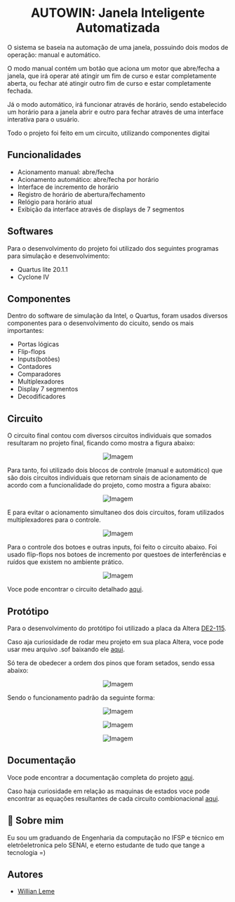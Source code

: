 
<h1 align="center">AUTOWIN: Janela Inteligente Automatizada</h1>

O sistema se baseia na automação de uma janela, possuindo dois modos de operação: manual e automático. 

O modo manual contém um botão que aciona um motor que abre/fecha a janela, que irá operar até atingir um fim de curso e estar completamente aberta, ou fechar até atingir outro fim de curso e estar completamente fechada.

Já o modo automático, irá funcionar através de horário, sendo estabelecido um horário para a janela abrir e outro para fechar através de uma interface interativa para o usuário.


Todo o projeto foi feito em um circuito, utilizando componentes digitai



## Funcionalidades

- Acionamento manual: abre/fecha 
- Acionamento automático: abre/fecha por horário
- Interface de incremento de horário
- Registro de horário de abertura/fechamento
- Relógio para horário atual
- Exibição da interface através de displays de 7 segmentos



## Softwares 
Para o desenvolvimento do projeto foi utilizado dos seguintes programas para simulação e desenvolvimento:
- Quartus lite 20.1.1
- Cyclone IV
## Componentes 
Dentro do software de simulação da Intel, o Quartus, foram usados diversos componentes para o desenvolvimento do cicuito, sendo os mais importantes:
- Portas lógicas 
- Flip-flops
- Inputs(botões)
- Contadores
- Comparadores
- Multiplexadores
- Display 7 segmentos
- Decodificadores

## Circuito

O circuito final contou com diversos circuitos individuais que somados resultaram no projeto final, ficando como mostra a figura abaixo:

<p align="center">
  <img src="https://github.com/williangrleme/AutoWin/raw/main/imgs/geral.png" alt="Imagem">
</p>

Para tanto, foi utilizado dois blocos de controle (manual e automático) que são dois circuitos individuais que retornam sinais de acionamento de acordo com a funcionalidade do projeto, como mostra a figura abaixo:

<p align="center">
  <img src="https://github.com/williangrleme/AutoWin/blob/main/imgs/controles.png" alt="Imagem">
</p>

E para evitar o acionamento simultaneo dos dois circuitos, foram utilizados multiplexadores para o controle.

<p align="center">
  <img src="https://github.com/williangrleme/AutoWin/blob/main/imgs/multplex.png" alt="Imagem">
</p>

Para o controle dos botoes e outras inputs, foi feito o circuito abaixo.
Foi usado flip-flops nos botoes de incremento por questoes de interferências e ruídos que existem no ambiente prático.

<p align="center">
  <img src="https://github.com/williangrleme/AutoWin/blob/main/imgs/input.png" alt="Imagem">
</p>

Voce pode encontrar o circuito detalhado [aqui](https://github.com/williangrleme/AutoWin/tree/main/Circuito_AutoWin).








## Protótipo

Para o desenvolvimento do protótipo foi utilizado a placa da Altera [DE2-115](https://www.terasic.com.tw/attachment/archive/502/DE2_115_User_manual.pdf).

Caso aja curiosidade de rodar meu projeto em sua placa Altera, voce pode usar meu arquivo .sof baixando ele [aqui](https://github.com/williangrleme/AutoWin/blob/main/Circuito_AutoWin/0%20-%20Controlador_Geral/output_files/Controlador.sof).

Só tera de obedecer a ordem dos pinos que foram setados, sendo essa abaixo:
<p align="center">
  <img src="https://github.com/williangrleme/AutoWin/blob/main/imgs/pinagem.png" alt="Imagem">
</p>

Sendo o funcionamento padrão da seguinte forma:

<p align="center">
  <img src="https://github.com/williangrleme/AutoWin/blob/main/imgs/modoop.png" alt="Imagem">
</p>

<p align="center">
  <img src="https://github.com/williangrleme/AutoWin/blob/main/imgs/modomanual.png" alt="Imagem">
</p>

<p align="center">
  <img src="https://github.com/williangrleme/AutoWin/blob/main/imgs/modoautomatico.png" alt="Imagem">
</p>

## Documentação
Voce pode encontrar a documentação completa do projeto [aqui](https://github.com/williangrleme/AutoWin/blob/main/Documenta%C3%A7%C3%A3o.pdf).

Caso haja curiosidade em relação as maquinas de estados voce pode encontrar as equações resultantes de cada circuito combionacional [aqui](https://github.com/williangrleme/AutoWin/tree/main/maquinas%20de%20estado).




## 🚀 Sobre mim
Eu sou um graduando de Engenharia da computação no IFSP e técnico em eletrôeletronica pelo SENAI, e eterno estudante de tudo que tange a tecnologia =)

## Autores

- [Willian Leme](https://github.com/williangrleme)

